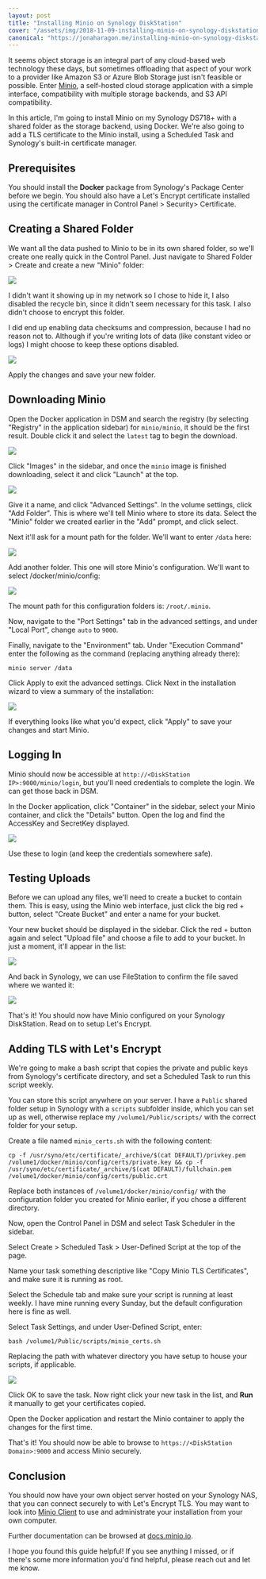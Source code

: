 ```yaml
---
layout: post
title: "Installing Minio on Synology DiskStation"
cover: "/assets/img/2018-11-09-installing-minio-on-synology-diskstation/cover.jpg"
canonical: "https://jonaharagon.me/installing-minio-on-synology-diskstation-4823caf600c3"
---
```


It seems object storage is an integral part of any cloud-based web technology these days, but sometimes offloading that aspect of your work to a provider like Amazon S3 or Azure Blob Storage just isn't feasible or possible. Enter [Minio](https://www.minio.io/), a self-hosted cloud storage application with a simple interface, compatibility with multiple storage backends, and S3 API compatibility.

In this article, I'm going to install Minio on my Synology DS718+ with a shared folder as the storage backend, using Docker. We're also going to add a TLS certificate to the Minio install, using a Scheduled Task and Synology's built-in certificate manager.

## Prerequisites

You should install the **Docker** package from Synology's Package Center before we begin. You should also have a Let's Encrypt certificate installed using the certificate manager in Control Panel > Security> Certificate.

## Creating a Shared Folder

We want all the data pushed to Minio to be in its own shared folder, so we'll create one really quick in the Control Panel. Just navigate to Shared Folder > Create and create a new "Minio" folder:

![](/assets/img/2018-11-09-installing-minio-on-synology-diskstation/image-6.png)

I didn't want it showing up in my network so I chose to hide it, I also disabled the recycle bin, since it didn't seem necessary for this task. I also didn't choose to encrypt this folder.

I did end up enabling data checksums and compression, because I had no reason not to. Although if you're writing lots of data (like constant video or logs) I might choose to keep these options disabled.

![](/assets/img/2018-11-09-installing-minio-on-synology-diskstation/image-7.png)

Apply the changes and save your new folder.

## Downloading Minio

Open the Docker application in DSM and search the registry (by selecting "Registry" in the application sidebar) for `minio/minio`, it should be the first result. Double click it and select the `latest` tag to begin the download.

![](/assets/img/2018-11-09-installing-minio-on-synology-diskstation/image-4.png)

Click "Images" in the sidebar, and once the `minio` image is finished downloading, select it and click "Launch" at the top.

![](/assets/img/2018-11-09-installing-minio-on-synology-diskstation/image-5.png)

Give it a name, and click "Advanced Settings". In the volume settings, click "Add Folder". This is where we'll tell Minio where to store its data. Select the "Minio" folder we created earlier in the "Add" prompt, and click select.

Next it'll ask for a mount path for the folder. We'll want to enter `/data` here:

![](/assets/img/2018-11-09-installing-minio-on-synology-diskstation/image-10.png)

Add another folder. This one will store Minio's configuration. We'll want to select /docker/minio/config:

![](/assets/img/2018-11-09-installing-minio-on-synology-diskstation/image-9.png)

The mount path for this configuration folders is: `/root/.minio`.

Now, navigate to the "Port Settings" tab in the advanced settings, and under "Local Port", change `auto` to `9000`.

Finally, navigate to the "Environment" tab. Under "Execution Command" enter the following as the command (replacing anything already there):

```
minio server /data
```

Click Apply to exit the advanced settings. Click Next in the installation wizard to view a summary of the installation:

![](/assets/img/2018-11-09-installing-minio-on-synology-diskstation/image-11.png)

If everything looks like what you'd expect, click "Apply" to save your changes and start Minio.

## Logging In

Minio should now be accessible at `http://<DiskStation IP>:9000/minio/login`, but you'll need credentials to complete the login. We can get those back in DSM.

In the Docker application, click "Container" in the sidebar, select your Minio container, and click the "Details" button. Open the log and find the AccessKey and SecretKey displayed.

![](/assets/img/2018-11-09-installing-minio-on-synology-diskstation/image-12.png)

Use these to login (and keep the credentials somewhere safe).

## Testing Uploads

Before we can upload any files, we'll need to create a bucket to contain them. This is easy, using the Minio web interface, just click the big red + button, select "Create Bucket" and enter a name for your bucket.

Your new bucket should be displayed in the sidebar. Click the red + button again and select "Upload file" and choose a file to add to your bucket. In just a moment, it'll appear in the list:

![](/assets/img/2018-11-09-installing-minio-on-synology-diskstation/image-13.png)

And back in Synology, we can use FileStation to confirm the file saved where we wanted it:

![](/assets/img/2018-11-09-installing-minio-on-synology-diskstation/image-14.png)

That's it! You should now have Minio configured on your Synology DiskStation. Read on to setup Let's Encrypt.

## Adding TLS with Let's Encrypt

We're going to make a bash script that copies the private and public keys from Synology's certificate directory, and set a Scheduled Task to run this script weekly.

You can store this script anywhere on your server. I have a `Public` shared folder setup in Synology with a `scripts` subfolder inside, which you can set up as well, otherwise replace my `/volume1/Public/scripts/` with the correct folder for your setup.

Create a file named `minio_certs.sh` with the following content:

```
cp -f /usr/syno/etc/certificate/_archive/$(cat DEFAULT)/privkey.pem /volume1/docker/minio/config/certs/private.key && cp -f /usr/syno/etc/certificate/_archive/$(cat DEFAULT)/fullchain.pem /volume1/docker/minio/config/certs/public.crt
```

Replace both instances of `/volume1/docker/minio/config/` with the configuration folder you created for Minio earlier, if you chose a different directory.

Now, open the Control Panel in DSM and select Task Scheduler in the sidebar.

Select Create > Scheduled Task > User-Defined Script at the top of the page.

Name your task something descriptive like "Copy Minio TLS Certificates", and make sure it is running as root.

Select the Schedule tab and make sure your script is running at least weekly. I have mine running every Sunday, but the default configuration here is fine as well.

Select Task Settings, and under User-Defined Script, enter:

```
bash /volume1/Public/scripts/minio_certs.sh
```

Replacing the path with whatever directory you have setup to house your scripts, if applicable.

![](/assets/img/2018-11-09-installing-minio-on-synology-diskstation/image-15.png)

Click OK to save the task. Now right click your new task in the list, and **Run** it manually to get your certificates copied.

Open the Docker application and restart the Minio container to apply the changes for the first time.

That's it! You should now be able to browse to `https://<DiskStation Domain>:9000` and access Minio securely.

## Conclusion

You should now have your own object server hosted on your Synology NAS, that you can connect securely to with Let's Encrypt TLS. You may want to look into [Minio Client](https://docs.minio.io/docs/minio-client-complete-guide) to use and administrate your installation from your own computer.

Further documentation can be browsed at [docs.minio.io](https://docs.minio.io/).

I hope you found this guide helpful! If you see anything I missed, or if there's some more information you'd find helpful, please reach out and let me know.

